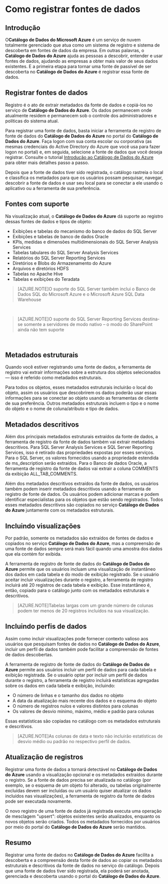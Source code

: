 <properties
   pageTitle="Como registrar fontes de dados"
   description="Artigo de instruções destacando como registrar fontes de dados ao Catálogo de Dados do Azure, incluindo os campos de metadados extraídos e as fontes de dados com suporte durante a visualização."
   services="data-catalog"
   documentationCenter=""
   authors="steelanddata"
   manager="NA"
   editor=""
   tags=""/>
<tags
   ms.service="data-catalog"
   ms.devlang="NA"
   ms.topic="article"
   ms.tgt_pltfrm="NA"
   ms.workload="data-catalog"
   ms.date="11/06/2015"
   ms.author="maroche"/>


# Como registrar fontes de dados

## Introdução
O**Catálogo de Dados do Microsoft Azure** é um serviço de nuvem totalmente gerenciado que atua como um sistema de registro e sistema de descoberta em fontes de dados da empresa. Em outras palavras, o **Catálogo de Dados do Azure** ajuda as pessoas a descobrir, entender e usar fontes de dados, ajudando as empresas a obter mais valor de seus dados existentes. E a primeira etapa para tornar uma fonte de passível de ser descoberta no **Catálogo de Dados do Azure** é registrar essa fonte de dados.
## Registrar fontes de dados
Registro é o ato de extrair metadados da fonte de dados e copiá-los no serviço de **Catálogo de Dados do Azure**. Os dados permanecem onde atualmente residem e permanecem sob o controle dos administradores e políticas do sistema atual.

Para registrar uma fonte de dados, basta iniciar a ferramenta de registro de fonte de dados do **Catálogo de Dados do Azure** no portal do **Catálogo de Dados do Azure**. Faça logon com sua conta escolar ou corporativa (as mesmas credenciais do Active Directory do Azure que você usa para fazer logon no portal) e, em seguida, selecione a fonte de dados que você deseja registrar. Consulte o tutorial [Introdução ao Catálogo de Dados do Azure](data-catalog-get-started.md) para obter mais detalhes passo a passo.

Depois que a fonte de dados tiver sido registrada, o catálogo rastreia o local e classifica os metadados para que os usuários possam pesquisar, navegar, descobrir a fonte de dados e usar seu local para se conectar a ele usando o aplicativo ou a ferramenta de sua preferência.

## Fontes com suporte
Na visualização atual, o **Catálogo de Dados do Azure** dá suporte ao registro dessas fontes de dados e tipos de objeto:

* Exibições e tabelas do mecanismo do banco de dados do SQL Server
* Exibições e tabelas de banco de dados Oracle
* KPIs, medidas e dimensões multidimensionais do SQL Server Analysis Services
* Tabelas tabulares do SQL Server Analysis Services
* Relatórios do SQL Server Reporting Services
* Diretórios e Blobs do Armazenamento do Azure
* Arquivos e diretórios HDFS
* Tabelas no Apache Hive
* Tabelas e exibições do Teradata

> [AZURE.NOTE]O suporte do SQL Server também inclui o Banco de Dados SQL do Microsoft Azure e o Microsoft Azure SQL Data Warehouse

<br/>

> [AZURE.NOTE]O suporte do SQL Server Reporting Services destina-se somente a servidores de modo nativo – o modo do SharePoint ainda não tem suporte

<br/>


## Metadados estruturais
Quando você estiver registrando uma fonte de dados, a ferramenta de registro vai extrair informações sobre a estrutura dos objetos selecionados — isso é referido como metadados estruturais.

Para todos os objetos, esses metadados estruturais incluirão o local do objeto, assim os usuários que descobrirem os dados poderão usar essas informações para se conectar ao objeto usando as ferramentas de cliente de sua preferência. Outros metadados estruturais incluem o tipo e o nome do objeto e o nome de coluna/atributo e tipo de dados.

## Metadados descritivos
Além dos principais metadados estruturais extraídos da fonte de dados, a ferramenta de registro da fonte de dados também vai extrair metadados descritivos. Para SQL Server Analysis Services e SQL Server Reporting Services, isso é retirado das propriedades expostas por esses serviços. Para o SQL Server, os valores fornecidos usando a propriedade estendida de ms\_description serão extraídos. Para o Banco de dados Oracle, a ferramenta de registro da fonte de dados vai extrair a coluna COMMENTS da exibição ALL\_TAB\_COMMENTS.

Além dos metadados descritivos extraídos da fonte de dados, os usuários também podem inserir metadados descritivos usando a ferramenta de registro de fonte de dados. Os usuários podem adicionar marcas e podem identificar especialistas para os objetos que estão sendo registrados. Todos esses metadados descritivos são copiados no serviço **Catálogo de Dados do Azure** juntamente com os metadados estruturais.

## Incluindo visualizações

Por padrão, somente os metadados são extraídos de fontes de dados e copiados no serviço **Catálogo de Dados do Azure**, mas a compreensão de uma fonte de dados sempre será mais fácil quando uma amostra dos dados que ela contém for exibida.

A ferramenta de registro de fonte de dados do **Catálogo de Dados do Azure** permite que os usuários incluam uma visualização de instantâneo dos dados em cada tabela e do modo de exibição registrado. Se o usuário aceitar incluir visualizações durante o registro, a ferramenta de registro incluirá até 20 registros de cada tabela e exibição. Esse instantâneo é, então, copiado para o catálogo junto com os metadados estruturais e descritivos.


> [AZURE.NOTE]Tabelas largas com um grande número de colunas podem ter menos de 20 registros incluídos na sua visualização.


## Incluindo perfis de dados

Assim como incluir visualizações pode fornecer contexto valioso aos usuários que pesquisam fontes de dados no **Catálogo de Dados do Azure**, incluir um perfil de dados também pode facilitar a compreensão de fontes de dados descobertas.

A ferramenta de registro de fonte de dados do **Catálogo de Dados do Azure** permite aos usuários incluir um perfil de dados para cada tabela e exibição registrada. Se o usuário optar por incluir um perfil de dados durante o registro, a ferramenta de registro incluirá estatísticas agregadas sobre os dados em cada tabela e exibição, incluindo:

* O número de linhas e o tamanho dos dados no objeto
* A data da atualização mais recente dos dados e o esquema do objeto
* O número de registros nulos e valores distintos para colunas
* Os valores de desvio mínimo, máximo, médio e padrão para colunas

Essas estatísticas são copiadas no catálogo com os metadados estruturais e descritivos.

> [AZURE.NOTE]As colunas de data e texto não incluirão estatísticas de desvio médio ou padrão no respectivo perfil de dados.


## Atualização de registros

Registrar uma fonte de dados a tornará detectável no **Catálogo de Dados do Azure** usando a visualização opcional e os metadados extraídos durante o registro. Se a fonte de dados precisa ser atualizada no catálogo (por exemplo, se o esquema de um objeto foi alterado, ou tabelas originalmente excluídas devem ser incluídas ou um usuário quiser atualizar os dados incluídos nas visualizações), a ferramenta de registro da fonte de dados pode ser executada novamente.

O novo registro de uma fonte de dados já registrada executa uma operação de mesclagem "upsert": objetos existentes serão atualizados, enquanto os novos objetos serão criados. Todos os metadados fornecidos por usuários por meio do portal do **Catálogo de Dados do Azure** serão mantidos.

## Resumo
Registrar uma fonte de dados no **Catálogo de Dados do Azure** facilita a descoberta e a compreensão desta fonte de dados ao copiar os metadados estruturais e descritivos da fonte de dados no serviço do catálogo. Depois que uma fonte de dados tiver sido registrada, ela poderá ser anotada, gerenciada e descoberta usando o portal do **Catálogo de Dados do Azure**.

<!---HONumber=Nov15_HO3-->